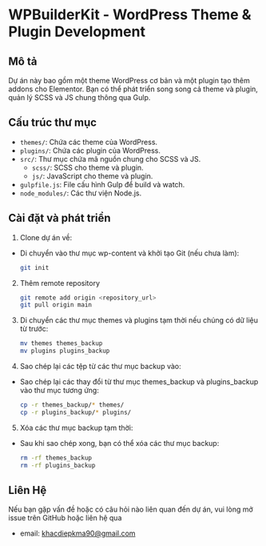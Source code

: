 # WPBuilderKit - WordPress Theme & Plugin Development

## Mô tả
Dự án này bao gồm một theme WordPress cơ bản và một plugin tạo thêm addons cho Elementor. Bạn có thể phát triển song song cả theme và plugin, quản lý SCSS và JS chung thông qua Gulp.

## Cấu trúc thư mục
- `themes/`: Chứa các theme của WordPress.
- `plugins/`: Chứa các plugin của WordPress.
- `src/`: Thư mục chứa mã nguồn chung cho SCSS và JS.
    - `scss/`: SCSS cho theme và plugin.
    - `js/`: JavaScript cho theme và plugin.
- `gulpfile.js`: File cấu hình Gulp để build và watch.
- `node_modules/`: Các thư viện Node.js.

## Cài đặt và phát triển
1. Clone dự án về:
- Di chuyển vào thư mục wp-content và khởi tạo Git (nếu chưa làm):
    ```bash
    git init
  
2. Thêm remote repository
     ```bash
   git remote add origin <repository_url>
   git pull origin main
   
3. Di chuyển các thư mục themes và plugins tạm thời nếu chúng có dữ liệu từ trước:
    ```bash
    mv themes themes_backup
    mv plugins plugins_backup
   
4. Sao chép lại các tệp từ các thư mục backup vào:
- Sao chép lại các thay đổi từ thư mục themes_backup và plugins_backup vào thư mục tương ứng:
    ```bash
    cp -r themes_backup/* themes/
    cp -r plugins_backup/* plugins/

5. Xóa các thư mục backup tạm thời:
- Sau khi sao chép xong, bạn có thể xóa các thư mục backup:
    ```bash
    rm -rf themes_backup
    rm -rf plugins_backup

## Liên Hệ

Nếu bạn gặp vấn đề hoặc có câu hỏi nào liên quan đến dự án, vui lòng mở issue trên GitHub hoặc liên hệ qua
- email: khacdiepkma90@gmail.com